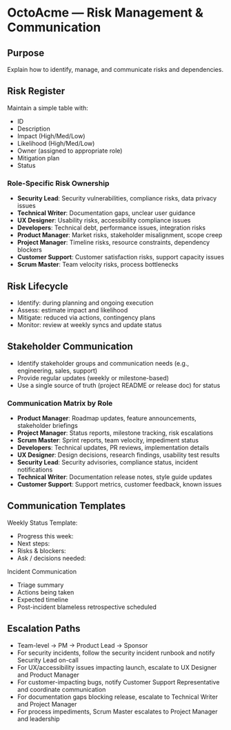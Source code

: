 # OctoAcme — Risk Management & Communication

## Purpose
Explain how to identify, manage, and communicate risks and dependencies.

## Risk Register
Maintain a simple table with:
- ID
- Description
- Impact (High/Med/Low)
- Likelihood (High/Med/Low)
- Owner (assigned to appropriate role)
- Mitigation plan
- Status

### Role-Specific Risk Ownership
- **Security Lead**: Security vulnerabilities, compliance risks, data privacy issues
- **Technical Writer**: Documentation gaps, unclear user guidance
- **UX Designer**: Usability risks, accessibility compliance issues
- **Developers**: Technical debt, performance issues, integration risks
- **Product Manager**: Market risks, stakeholder misalignment, scope creep
- **Project Manager**: Timeline risks, resource constraints, dependency blockers
- **Customer Support**: Customer satisfaction risks, support capacity issues
- **Scrum Master**: Team velocity risks, process bottlenecks

## Risk Lifecycle
- Identify: during planning and ongoing execution
- Assess: estimate impact and likelihood
- Mitigate: reduced via actions, contingency plans
- Monitor: review at weekly syncs and update status

## Stakeholder Communication
- Identify stakeholder groups and communication needs (e.g., engineering, sales, support)
- Provide regular updates (weekly or milestone-based)
- Use a single source of truth (project README or release doc) for status

### Communication Matrix by Role
- **Product Manager**: Roadmap updates, feature announcements, stakeholder briefings
- **Project Manager**: Status reports, milestone tracking, risk escalations
- **Scrum Master**: Sprint reports, team velocity, impediment status
- **Developers**: Technical updates, PR reviews, implementation details
- **UX Designer**: Design decisions, research findings, usability test results
- **Security Lead**: Security advisories, compliance status, incident notifications
- **Technical Writer**: Documentation release notes, style guide updates
- **Customer Support**: Support metrics, customer feedback, known issues

## Communication Templates
Weekly Status Template:
- Progress this week:
- Next steps:
- Risks & blockers:
- Ask / decisions needed:

Incident Communication
- Triage summary
- Actions being taken
- Expected timeline
- Post-incident blameless retrospective scheduled

## Escalation Paths
- Team-level -> PM -> Product Lead -> Sponsor
- For security incidents, follow the security incident runbook and notify Security Lead on-call
- For UX/accessibility issues impacting launch, escalate to UX Designer and Product Manager
- For customer-impacting bugs, notify Customer Support Representative and coordinate communication
- For documentation gaps blocking release, escalate to Technical Writer and Project Manager
- For process impediments, Scrum Master escalates to Project Manager and leadership
